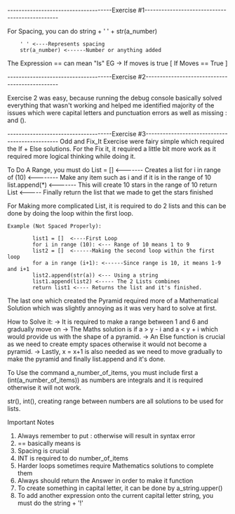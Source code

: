 -------------------------------------Exercise #1-----------------------------------------------

For Spacing, you can do string + ' ' + str(a_number) 
        
        ' ' <----Represents spacing
        str(a_number) <------Number or anything added


The Expression == can mean "Is" EG -> If moves is true [ If Moves == True ]

-------------------------------------Exercise #2-----------------------------------------------

Exercise 2 was easy, because running the debug console basically solved everything that wasn't working and helped me identified majority of the issues which were capital letters and punctuation errors as well as missing : and ().


-------------------------------------Exercise #3-----------------------------------------------
Odd and Fix_It Exercise were fairy simple which required the If + Else solutions. For the Fix it, it required a little bit more work as it required more logical thinking while doing it.

To Do A Range, you must do 
List = [] <------- Creates a list
for i in range of (10) <-------- Make any item such as i and if it is in the range of 10
    list.append(*) <------- This will create 10 stars in the range of 10
return List <----- Finally return the list that we made to get the stars finished

For Making more complicated List, it is required to do 2 lists and this can be done by doing the loop within the first loop. 

    Example (Not Spaced Properly):

            list1 = []  <----First Loop
            for i in range (10): <--- Range of 10 means 1 to 9
            list2 = []  <------Making the second loop within the first loop
            for a in range (i+1): <------Since range is 10, it means 1-9 and i+1
            list2.append(str(a)) <--- Using a string             
            list1.append(list2) <----- The 2 Lists combines
            return list1 <---- Returns the list and it's finished.

The last one which created the Pyramid required more of a Mathematical Solution which was slightly annoying as it was very hard to solve at first.

How to Solve it:
        -> It is required to make a range between 1 and 6 and gradually move on
        -> The Maths solution is if a > y - i and a < y + i which would provide us with the shape of a pyramid.
        -> An Else function is crucial as we need to create empty spaces otherwise it would not become a pyramid. 
        -> Lastly, x = x+1 is also needed as we need to move gradually to make the pyramid and finally list.append and it's done.


To Use the command a_number_of_items, you must include first a (int(a_number_of_items)) as numbers are integrals and it is required otherwise it will not work.

str(), int(), creating range between numbers are all solutions to be used for lists.

Important Notes
 1. Always remember to put : otherwise will result in syntax error
 2. == basically means is 
 3. Spacing is crucial
 4. INT is required to do number_of_items
 5. Harder loops sometimes require Mathematics solutions to complete them
 6. Always should return the Answer in order to make it function
 7. To create something in capital letter, it can be done by a_string.upper()
 8. To add another expression onto the current capital letter string, you must do the string + '!'

